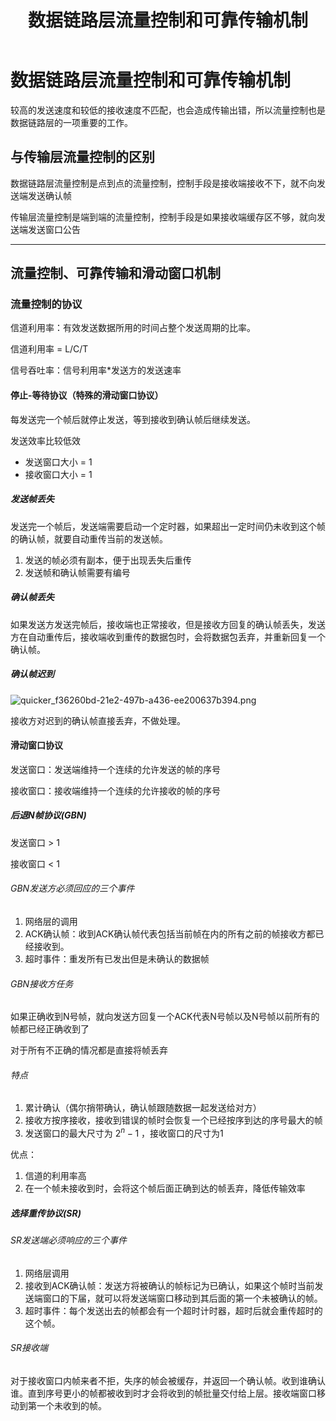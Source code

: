 ﻿---
title: '数据链路层流量控制和可靠传输机制'
tags: ['计算机网络','数据链路层']
---
# 数据链路层流量控制和可靠传输机制

较高的发送速度和较低的接收速度不匹配，也会造成传输出错，所以流量控制也是数据链路层的一项重要的工作。

## 与传输层流量控制的区别

数据链路层流量控制是点到点的流量控制，控制手段是接收端接收不下，就不向发送端发送确认帧

传输层流量控制是端到端的流量控制，控制手段是如果接收端缓存区不够，就向发送端发送窗口公告

*****

## 流量控制、可靠传输和滑动窗口机制

### 流量控制的协议

信道利用率：有效发送数据所用的时间占整个发送周期的比率。

信道利用率 = L/C/T

信号吞吐率：信号利用率*发送方的发送速率

#### 停止-等待协议（特殊的滑动窗口协议）

每发送完一个帧后就停止发送，等到接收到确认帧后继续发送。

发送效率比较低效

- 发送窗口大小 = 1
- 接收窗口大小 = 1

##### 发送帧丢失

发送完一个帧后，发送端需要启动一个定时器，如果超出一定时间仍未收到这个帧的确认帧，就要自动重传当前的发送帧。

1. 发送的帧必须有副本，便于出现丢失后重传
2. 发送帧和确认帧需要有编号

##### 确认帧丢失

如果发送方发送完帧后，接收端也正常接收，但是接收方回复的确认帧丢失，发送方在自动重传后，接收端收到重传的数据包时，会将数据包丢弃，并重新回复一个确认帧。

##### 确认帧迟到

![quicker_f36260bd-21e2-497b-a436-ee200637b394.png](https://i.loli.net/2020/08/07/4BMLlgriD2XnbIU.png)

接收方对迟到的确认帧直接丢弃，不做处理。

#### 滑动窗口协议

发送窗口：发送端维持一个连续的允许发送的帧的序号

接收窗口：接收端维持一个连续的允许接收的帧的序号

##### 后退N帧协议(GBN)

发送窗口 > 1

接收窗口 < 1

###### GBN发送方必须回应的三个事件

1. 网络层的调用
2. ACK确认帧：收到ACK确认帧代表包括当前帧在内的所有之前的帧接收方都已经接收到。
3. 超时事件：重发所有已发出但是未确认的数据帧

###### GBN接收方任务

如果正确收到N号帧，就向发送方回复一个ACK代表N号帧以及N号帧以前所有的帧都已经正确收到了

对于所有不正确的情况都是直接将帧丢弃

###### 特点

1. 累计确认（偶尔捎带确认，确认帧跟随数据一起发送给对方）
2. 接收方按序接收，接收到错误的帧时会恢复一个已经按序到达的序号最大的帧
3. 发送窗口的最大尺寸为 $2^{n}-1$ ，接收窗口的尺寸为1

优点：

1. 信道的利用率高
2. 在一个帧未接收到时，会将这个帧后面正确到达的帧丢弃，降低传输效率

##### 选择重传协议(SR)

###### SR发送端必须响应的三个事件

1. 网络层调用
2. 接收到ACK确认帧：发送方将被确认的帧标记为已确认，如果这个帧时当前发送端窗口的下届，就可以将发送端窗口移动到其后面的第一个未被确认的帧。
3. 超时事件：每个发送出去的帧都会有一个超时计时器，超时后就会重传超时的这个帧。

###### SR接收端

对于接收窗口内帧来者不拒，失序的帧会被缓存，并返回一个确认帧。收到谁确认谁。直到序号更小的帧都被收到时才会将收到的帧批量交付给上层。接收端窗口移动到第一个未收到的帧。
